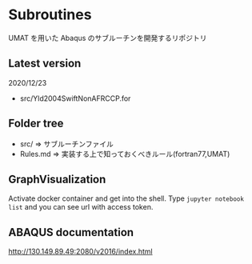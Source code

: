 # Subroutines

UMAT を用いた Abaqus のサブルーチンを開発するリポジトリ

## Latest version

2020/12/23

- src/Yld2004SwiftNonAFRCCP.for

## Folder tree

- src/ => サブルーチンファイル
- Rules.md => 実装する上で知っておくべきルール(fortran77,UMAT)

## GraphVisualization

Activate docker container and get into the shell.
Type `jupyter notebook list` and you can see url with access token.

## ABAQUS documentation

http://130.149.89.49:2080/v2016/index.html
